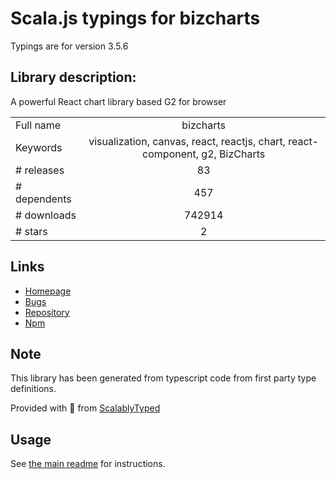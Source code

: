 
# Scala.js typings for bizcharts

Typings are for version 3.5.6

## Library description:
A powerful React chart library based G2 for browser

|                    |                 |
| ------------------ | :-------------: |
| Full name          | bizcharts |
| Keywords           | visualization, canvas, react, reactjs, chart, react-component, g2, BizCharts |
| # releases         | 83 |
| # dependents       | 457 |
| # downloads        | 742914 |
| # stars            | 2 |

## Links
- [Homepage](https://alibaba.github.io/BizCharts/)
- [Bugs](https://github.com/alibaba/BizCharts/issues)
- [Repository](https://github.com/alibaba/BizCharts)
- [Npm](https://www.npmjs.com/package/bizcharts)
    


## Note
This library has been generated from typescript code from first party type definitions.

Provided with :purple_heart: from [ScalablyTyped](https://github.com/oyvindberg/ScalablyTyped)

## Usage
See [the main readme](../../readme.md) for instructions.


